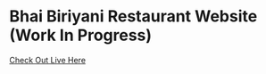 # Bhai Biriyani Restaurant Website (Work In Progress)
[Check Out Live Here](https://nasirroxs.github.io/bhai-briyani-restaurant-website/)
